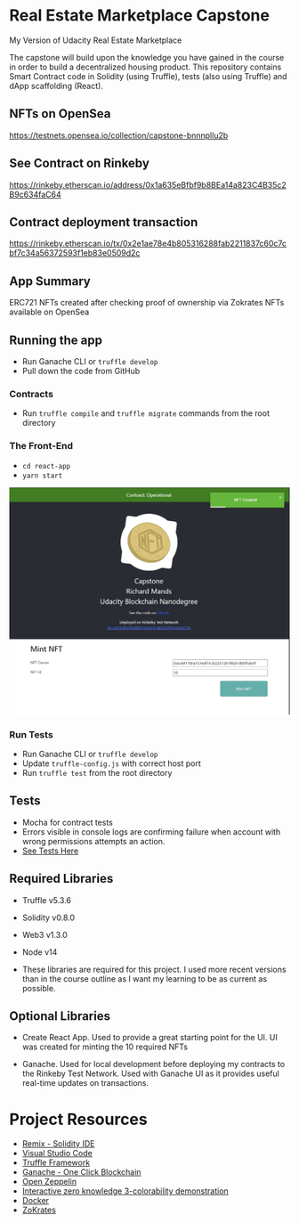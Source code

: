 # Real Estate Marketplace Capstone
My Version of Udacity Real Estate Marketplace

The capstone will build upon the knowledge you have gained in the course in order to build a decentralized housing product. 
This repository contains Smart Contract code in Solidity (using Truffle), tests (also using Truffle) and dApp scaffolding (React).

## NFTs on OpenSea
https://testnets.opensea.io/collection/capstone-bnnnpllu2b

## See Contract on Rinkeby
https://rinkeby.etherscan.io/address/0x1a635eBfbf9b8BEa14a823C4B35c2B9c634faC64
## Contract deployment transaction
https://rinkeby.etherscan.io/tx/0x2e1ae78e4b805316288fab2211837c60c7cbf7c34a56372593f1eb83e0509d2c


## App Summary
ERC721 NFTs created after checking proof of ownership via Zokrates
NFTs available on OpenSea

## Running the app
- Run Ganache CLI or `truffle develop`
- Pull down the code from GitHub

### Contracts
- Run `truffle compile` and `truffle migrate` commands from the root directory

### The Front-End
- `cd react-app`
- `yarn start`

![picture alt](./gui.jpg)

### Run Tests
- Run Ganache CLI or `truffle develop`
- Update `truffle-config.js` with correct host port
- Run `truffle test` from the root directory

## Tests
- Mocha for contract tests
- Errors visible in console logs are confirming failure when account with wrong permissions attempts an action.
- [See Tests Here](https://github.com/richardmands/realEstateMarketplace/tree/master/test)

## Required Libraries
- Truffle v5.3.6
- Solidity v0.8.0
- Web3 v1.3.0
- Node v14

- These libraries are required for this project. I used more recent versions than in the course outline as I want my learning to be as current as possible.

## Optional Libraries
- Create React App. Used to provide a great starting point for the UI. UI was created for minting the 10 required NFTs

- Ganache. Used for local development before deploying my contracts to the Rinkeby Test Network. Used with Ganache UI as it provides useful real-time updates on transactions.


# Project Resources

* [Remix - Solidity IDE](https://remix.ethereum.org/)
* [Visual Studio Code](https://code.visualstudio.com/)
* [Truffle Framework](https://truffleframework.com/)
* [Ganache - One Click Blockchain](https://truffleframework.com/ganache)
* [Open Zeppelin ](https://openzeppelin.org/)
* [Interactive zero knowledge 3-colorability demonstration](http://web.mit.edu/~ezyang/Public/graph/svg.html)
* [Docker](https://docs.docker.com/install/)
* [ZoKrates](https://github.com/Zokrates/ZoKrates)

